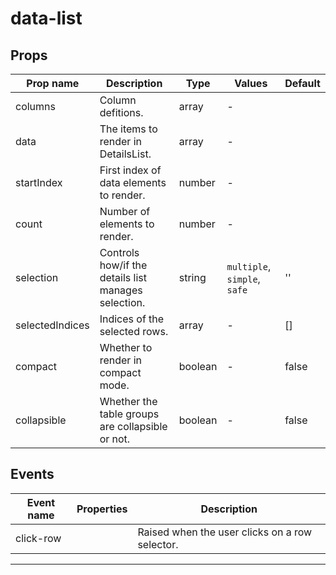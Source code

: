 # data-list

## Props

| Prop name       | Description                                         | Type    | Values                       | Default |
| --------------- | --------------------------------------------------- | ------- | ---------------------------- | ------- |
| columns         | Column defitions.                                   | array   | -                            |         |
| data            | The items to render in DetailsList.                 | array   | -                            |         |
| startIndex      | First index of data elements to render.             | number  | -                            |         |
| count           | Number of elements to render.                       | number  | -                            |         |
| selection       | Controls how/if the details list manages selection. | string  | `multiple`, `simple`, `safe` | ''      |
| selectedIndices | Indices of the selected rows.                       | array   | -                            | []      |
| compact         | Whether to render in compact mode.                  | boolean | -                            | false   |
| collapsible     | Whether the table groups are collapsible or not.    | boolean | -                            | false   |

## Events

| Event name | Properties | Description                                    |
| ---------- | ---------- | ---------------------------------------------- |
| click-row  |            | Raised when the user clicks on a row selector. |

---
